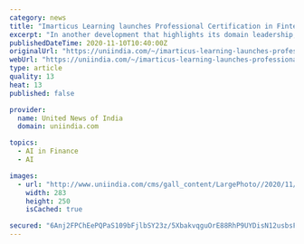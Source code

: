 ```yaml
---
category: news
title: "Imarticus Learning launches Professional Certification in Fintech in collaboration with SP Jain School of Global Management"
excerpt: "In another development that highlights its domain leadership, Imarticus Learning, India’s frontrunning professional education firm has launched Professional Certification in Fintech, Asia’s premier fintech training program,"
publishedDateTime: 2020-11-10T10:40:00Z
originalUrl: "https://uniindia.com/~/imarticus-learning-launches-professional-certification-in-fintech-in-collaboration-with-sp-jain-school-of-global-management/States/news/2229980.html"
webUrl: "https://uniindia.com/~/imarticus-learning-launches-professional-certification-in-fintech-in-collaboration-with-sp-jain-school-of-global-management/States/news/2229980.html"
type: article
quality: 13
heat: 13
published: false

provider:
  name: United News of India
  domain: uniindia.com

topics:
  - AI in Finance
  - AI

images:
  - url: "http://www.uniindia.com/cms/gall_content/LargePhoto//2020/11/2020_11$LargePhoto10_Nov_2020_10112020162515.jpg"
    width: 283
    height: 250
    isCached: true

secured: "6Anj2FPChEePQPaS109bFjlbSY23z/5XbakvqguOrE88RhP9UYDisN12usbsFdFIQrmcJeQxYOoFQcL1EP+WqGiasZ6ax0AXGgXuxpPe8Q2dBZd7LNetuUkTvgvf/K8LhyPS1aBwu2Pa5O8dHboqEvVcpEIGgZUXTtiJ3D4iS2nLsJIvCrGiV5CslErxF5cfW4aJMszX4g+zwYWdE93JSeS8hWvuOD4QRCc0L/qAwTLjzQ8bjpOEwTaYfA2dzBGqPOvqbrFFWjD/kbAIdY0f3wfvXMOLbM48PXx212pjci+n5t0I1itaxwUZq0EFHF63n3dZugk3/K/o/OtpePynu0e3JpbRhUkiKiBBbLlxU44=;eoAk0T1eR/wgxKiC9dJ6Ag=="
---
```



